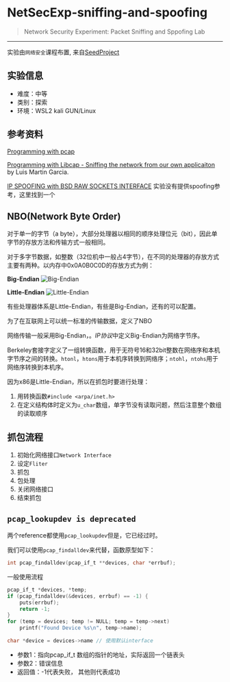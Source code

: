 # NetSecExp-sniffing-and-spoofing
> Network Security Experiment: Packet Sniffing and Sppofing Lab
------
实验由`网络安全`课程布置, 来自[SeedProject](https://seedsecuritylabs.org/Labs_16.04/Networking/Sniffing_Spoofing/)

## 实验信息
- 难度：中等
- 类别：探索
- 环境：WSL2 kali GUN/Linux

## 参考资料
[Programming with pcap](http://www.tcpdump.org/pcap.htm)

[Programming with Libcap - Sniffing the network from our own applicaiton](http://recursos.aldabaknocking.com/libpcapHakin9LuisMartinGarcia.pdf) by Luis Martin Garcia.

[IP SPOOFING with BSD RAW SOCKETS INTERFACE](http://www.enderunix.org/docs/en/rawipspoof/) 实验没有提供spoofing参考，这里找到一个

## NBO(Network Byte Order)
对于单一的字节（a byte），大部分处理器以相同的顺序处理位元（bit），因此单字节的存放方法和传输方式一般相同。

对于多字节数据，如整数（32位机中一般占4字节），在不同的处理器的存放方式主要有两种。以内存中0x0A0B0C0D的存放方式为例：

**Big-Endian**
![Big-Endian](https://upload.wikimedia.org/wikipedia/commons/thumb/5/54/Big-Endian.svg/420px-Big-Endian.svg.png)

**Little-Endian**
![Little-Endian](https://upload.wikimedia.org/wikipedia/commons/thumb/e/ed/Little-Endian.svg/420px-Little-Endian.svg.png)

有些处理器体系是Little-Endian，有些是Big-Endian，还有的可以配置。

为了在互联网上可以统一标准的传输数据，定义了NBO

网络传输一般采用Big-Endian，。*IP协议*中定义Big-Endian为网络字节序。

Berkeley套接字定义了一组转换函数，用于无符号16和32bit整数在网络序和本机字节序之间的转换。`htonl`，`htons`用于本机序转换到网络序；`ntohl`，`ntohs`用于网络序转换到本机序。

因为x86是Little-Endian，所以在抓包时要进行处理：
1. 用转换函数`#include <arpa/inet.h>`
2. 在定义结构体时定义为`u_char`数组，单字节没有读取问题，然后注意整个数组的读取顺序

## 抓包流程
1. 初始化网络接口`Network Interface`
2. 设定`Fliter`
3. 抓包
4. 包处理
5. 关闭网络接口
6. 结束抓包

## `pcap_lookupdev is deprecated`
两个reference都使用`pcap_lookupdev`但是，它已经过时。

我们可以使用`pcap_findalldev`来代替，函数原型如下：
```c
int pcap_findalldev(pcap_if_t **devices, char *errbuf);
```
一般使用流程
```c
pcap_if_t *devices, *temp;
if (pcap_findalldev(&devices, errbuf) == -1) {
    puts(errbuf);
    return -1;
}
for (temp = devices; temp != NULL; temp = temp->next) 
    printf("Found Device %s\n", temp->name);
    
char *device = devices->name // 使用默认interface
```
- 参数1：指向pcap_if_t 数组的指针的地址，实际返回一个链表头
- 参数2：错误信息
- 返回值：-1代表失败， 其他则代表成功
